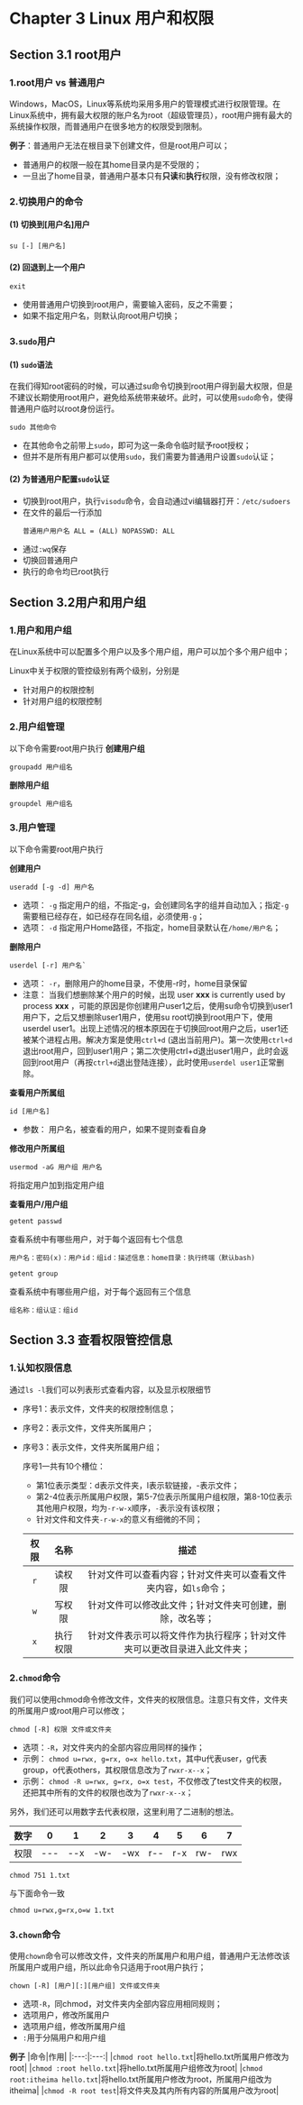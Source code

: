 Chapter 3 Linux 用户和权限
=================================
## Section 3.1 root用户
### 1.root用户 vs 普通用户
Windows，MacOS，Linux等系统均采用多用户的管理模式进行权限管理。在Linux系统中，拥有最大权限的账户名为root（超级管理员），root用户拥有最大的系统操作权限，而普通用户在很多地方的权限受到限制。

**例子**：普通用户无法在根目录下创建文件，但是root用户可以；
- 普通用户的权限一般在其home目录内是不受限的；
- 一旦出了home目录，普通用户基本只有**只读**和**执行**权限，没有修改权限；

### 2.切换用户的命令

#### (1) 切换到[用户名]用户
```
su [-] [用户名]
```
#### (2) 回退到上一个用户
```
exit
```
- 使用普通用户切换到root用户，需要输入密码，反之不需要；
- 如果不指定用户名，则默认向root用户切换；

### 3.`sudo`用户
#### (1) `sudo`语法
在我们得知root密码的时候，可以通过su命令切换到root用户得到最大权限，但是不建议长期使用root用户，避免给系统带来破坏。此时，可以使用`sudo`命令，使得普通用户临时以root身份运行。
```
sudo 其他命令
```

- 在其他命令之前带上`sudo`，即可为这一条命令临时赋予root授权；
- 但并不是所有用户都可以使用`sudo`，我们需要为普通用户设置`sudo`认证；


#### (2) 为普通用户配置`sudo`认证
- 切换到root用户，执行`visodu`命令，会自动通过vi编辑器打开：`/etc/sudoers`
- 在文件的最后一行添加
  ```
  普通用户用户名 ALL = (ALL) NOPASSWD: ALL
  ```
- 通过`:wq`保存
- 切换回普通用户
- 执行的命令均已root执行
  
## Section 3.2用户和用户组
### 1.用户和用户组
在Linux系统中可以配置多个用户以及多个用户组，用户可以加个多个用户组中；

Linux中关于权限的管控级别有两个级别，分别是
- 针对用户的权限控制
- 针对用户组的权限控制

### 2.用户组管理
以下命令需要root用户执行
**创建用户组**
```
groupadd 用户组名
```
**删除用户组**
```
groupdel 用户组名
```

### 3.用户管理
以下命令需要root用户执行

**创建用户**
```
useradd [-g -d] 用户名
```
- 选项： `-g` 指定用户的组，不指定-g，会创建同名字的组并自动加入；指定`-g`需要租已经存在，如已经存在同名组，必须使用`-g`；
- 选项： `-d` 指定用户Home路径，不指定，home目录默认在`/home/用户名`；

**删除用户**
```
userdel [-r] 用户名`
```

- 选项： `-r`，删除用户的home目录，不使用-r时，home目录保留
- 注意： 当我们想删除某个用户的时候，出现 user $\mathbf{x x x}$ is currently used by process $\mathbf{x x x}$ ，可能的原因是你创建用户user1之后，使用su命令切换到user1用户下，之后又想删除user1用户，使用su root切换到root用户下，使用userdel user1。出现上述情况的根本原因在于切换回root用户之后，user1还被某个进程占用。解决方案是使用`ctrl+d` (退出当前用户)。第一次使用`ctrl+d`退出root用户，回到user1用户；第二次使用ctrl+d退出user1用户，此时会返回到root用户（再按`ctrl+d`退出登陆连接），此时使用`userdel user1`正常删除。

**查看用户所属组**
```
id [用户名]
```

- 参数： 用户名，被查看的用户，如果不提则查看自身

**修改用户所属组**
```
usermod -aG 用户组 用户名
```
将指定用户加到指定用户组

**查看用户/用户组**
```
getent passwd
```
查看系统中有哪些用户，对于每个返回有七个信息
```
用户名：密码(x)：用户id：组id：描述信息：home目录：执行终端（默认bash)
```

```
getent group
```
查看系统中有哪些用户组，对于每个返回有三个信息
```
组名称：组认证：组id
```

## Section 3.3 查看权限管控信息
### 1.认知权限信息
通过`ls -l`我们可以列表形式查看内容，以及显示权限细节
- 序号1：表示文件，文件夹的权限控制信息；
- 序号2：表示文件，文件夹所属用户；
- 序号3：表示文件，文件夹所属用户组；

  序号1一共有10个槽位：
  - 第1位表示类型：d表示文件夹，l表示软链接，-表示文件；
  - 第2-4位表示所属用户权限，第5-7位表示所属用户组权限，第8-10位表示其他用户权限，均为`-r-w-x`顺序，`-`表示没有该权限；
  - 针对文件和文件夹`-r-w-x`的意义有细微的不同；
    
  |权限 |名称|描述|
  |:---:|:---:|:---:|
  |`r`| 读权限|针对文件可以查看内容；针对文件夹可以查看文件夹内容，如`ls`命令；|
  |`w`|写权限|针对文件可以修改此文件；针对文件夹可创建，删除，改名等；|
  |`x`|执行权限|针对文件表示可以将文件作为执行程序；针对文件夹可以更改目录进入此文件夹；|


### 2.`chmod`命令
我们可以使用chmod命令修改文件，文件夹的权限信息。注意只有文件，文件夹的所属用户或root用户可以修改；
```
chmod [-R] 权限 文件或文件夹
```
- 选项：`-R`，对文件夹内的全部内容应用同样的操作；
- 示例： `chmod u=rwx, g=rx, o=x hello.txt`，其中u代表user，g代表group，o代表others，其权限信息改为了`rwxr-x--x`；
- 示例： `chmod -R u=rwx, g=rx, o=x test`，不仅修改了test文件夹的权限，还把其中所有的文件的权限也改为了`rwxr-x--x`；

另外，我们还可以用数字去代表权限，这里利用了二进制的想法。

|数字 |0    |1    |2    |3    |4    |5    |6    |7    |
|:---:|:---:|:---:|:---:|:---:|:---:|:---:|:---:|:---:|
|权限|---|--x|-w-|-wx|r--|r-x|rw-|rwx|

```
chmod 751 1.txt
```
与下面命令一致
```
chmod u=rwx,g=rx,o=w 1.txt
```

### 3.`chown`命令
使用`chown`命令可以修改文件，文件夹的所属用户和用户组，普通用户无法修改该所属用户或用户组，所以此命令只适用于root用户执行；
```
chown [-R] [用户][:][用户组] 文件或文件夹
```
- 选项`-R`，同chmod，对文件夹内全部内容应用相同规则；
- 选项用户，修改所属用户
- 选项用户组，修改所属用户组
- `:`用于分隔用户和用户组

**例子**
|命令|作用|
|:---:|:---:|
|`chmod root hello.txt`|将hello.txt所属用户修改为root|
|`chmod :root hello.txt`|将hello.txt所属用户组修改为root|
|`chmod root:itheima hello.txt`|将hello.txt所属用户修改为root，所属用户组改为itheima|
|`chmod -R root test`|将文件夹及其内所有内容的所属用户改为root|
